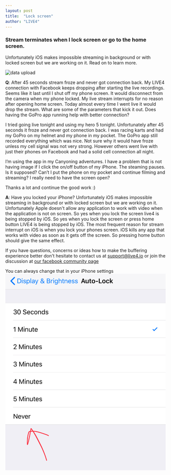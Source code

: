 ```yaml
---
layout: post
title:  "Lock screen"
author: "LIVE4"
---
```


### Stream terminates when I lock screen or go to the home screen.

Unfortunately iOS makes impossible streaming in background or with locked screen but we are working on it. Read on to learn more.

![data upload](/assets/ios_dont_lock_screen.jpg)

**Q**: After 45 seconds stream froze and never got connection back. 
My LIVE4 connection with Facebook keeps dropping after starting the live recordings. Seems like it last until I shut off my phone screen. 
It would disconnect from the camera when my phone locked.
My live stream interrupts for no reason after opening home screen.
Today almost every time I went live it would drop the stream. What are some of the parameters that kick it out. Does having the GoPro app running help with better connection?

I tried going live tonight and using my hero 5 tonight. Unfortunately after 45 seconds it froze and never got connection back. I was racing karts and had my GoPro on my helmet and my phone in my pocket. The GoPro app still recorded everything which was nice. 
Not sure why it would have froze unless my cell signal was not very strong. However others went live with just their phones on Facebook and had a solid cell connection all night. 

I’m using the app in my Canyoning adventures.
I have a problem that is not having image if I click the on/off button of my iPhone. The steaming pauses. Is it supposed? Can’t I put the phone on my pocket and continue filming and streaming?
I really need to have the screen open?

Thanks a lot and continue the good work :)
 
**A**: Have you locked your iPhone? Unfortunately iOS makes impossible streaming in background or with locked screen but we are working on it.
Unfortunately Apple doesn't allow any application to work with video when the application is not on screen. So yes when you lock the screen live4 is being stopped by iOS.
So yes when you lock the screen or press home button LIVE4 is being stopped by iOS.
The most frequent reason for stream interrupt on iOS is when you lock your phones screen.
iOS kills any app that works with video as soon as it gets off the screen.
So pressing home button should give the same effect.


If you have questions, concerns or ideas how to make the buffering experience better don't hesitate to contact us at [support@live4.io](mailto:support@live4.io) or join the discussion at [our facebook community page](https://facebook.com/LIVE4GoPro/)

You can always change that in your iPhone settings
![data upload](/assets/ios-never-lock-screen-setting.jpg)
